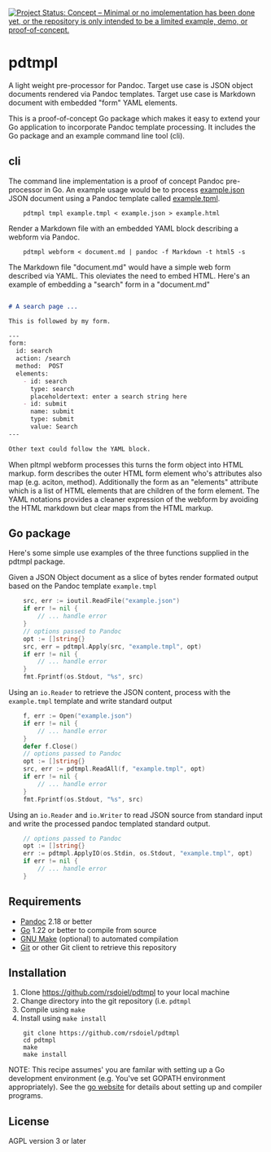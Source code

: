 
[![Project Status: Concept – Minimal or no implementation has been done yet, or the repository is only intended to be a limited example, demo, or proof-of-concept.](https://www.repostatus.org/badges/latest/concept.svg)](https://www.repostatus.org/#concept)

pdtmpl
======

A light weight pre-processor for Pandoc. Target use case is JSON object
documents rendered via Pandoc templates. Target use case is Markdown
document with embedded "form" YAML elements.

This is a proof-of-concept Go package which makes it easy to extend
your Go application to incorporate Pandoc template processing. It includes
the Go package and an example command line tool (cli).

cli
---

The command line implementation is a proof of concept Pandoc
pre-processor in Go. An example usage would be to process
[example.json](example.json) JSON document using a Pandoc template
called [example.tpml](example.tmpl).

~~~shell
    pdtmpl tmpl example.tmpl < example.json > example.html
~~~

Render a Markdown file with an embedded YAML block describing
a webform via Pandoc.

~~~shell
    pdtmpl webform < document.md | pandoc -f Markdown -t html5 -s
~~~

The Markdown file "document.md" would have a simple web form
described via YAML. This oleviates the need to embed HTML. Here's
an example of embedding a "search" form in a "document.md"

~~~markdown

# A search page ...

This is followed by my form.

---
form:
  id: search
  action: /search
  method:  POST
  elements:
    - id: search
      type: search
      placeholdertext: enter a search string here
    - id: submit
      name: submit
      type: submit
      value: Search
---

Other text could follow the YAML block.

~~~


When pltmpl webform processes this turns the form object into HTML markup.
form describes the outer HTML form element who's attributes also map
(e.g. aciton, method). Additionally the form as
an "elements" attribute which is a list of HTML elements
that are children of the form element.  The YAML notations
provides a cleaner expression of the webform by avoiding
the HTML markdown but clear maps from the HTML markup.

Go package
----------

Here's some simple use examples of the three functions supplied
in the pdtmpl package.

Given a JSON Object document  as a slice of bytes render formated
output based on the Pandoc template `example.tmpl`

~~~go
    src, err := ioutil.ReadFile("example.json")
    if err != nil {
        // ... handle error
    }
    // options passed to Pandoc
    opt := []string{}
    src, err = pdtmpl.Apply(src, "example.tmpl", opt)
    if err != nil {
        // ... handle error
    }
    fmt.Fprintf(os.Stdout, "%s", src)
~~~

Using an `io.Reader` to retrieve the JSON content, process with the
`example.tmpl` template and write standard output

~~~go
    f, err := Open("example.json")
    if err != nil {
        // ... handle error
    }
    defer f.Close()
    // options passed to Pandoc
    opt := []string{}
    src, err := pdtmpl.ReadAll(f, "example.tmpl", opt)
    if err != nil {
        // ... handle error
    }
    fmt.Fprintf(os.Stdout, "%s", src)
~~~

Using an `io.Reader` and `io.Writer` to read JSON source from standard
input and write the processed pandoc templated standard output.

~~~go
    // options passed to Pandoc
    opt := []string{}
    err := pdtmpl.ApplyIO(os.Stdin, os.Stdout, "example.tmpl", opt)
    if err != nil {
        // ... handle error
    }
~~~

Requirements
------------

- [Pandoc](https://pandoc.org) 2.18 or better
- [Go](https://golang.org) 1.22 or better to compile from source
- [GNU Make](https://www.gnu.org/software/make/) (optional) to automated compilation
- [Git](https://git-scm.com/) or other Git client to retrieve this repository

Installation
------------

1. Clone https://github.com/rsdoiel/pdtmpl to your local machine
2. Change directory into the git repository (i.e. `pdtmpl`
3. Compile using `make`
4. Install using `make install`

~~~shell
    git clone https://github.com/rsdoiel/pdtmpl
    cd pdtmpl
    make
    make install
~~~

NOTE: This recipe assumes' you are familar with setting up a
Go development environment (e.g. You've set GOPATH environment
appropriately). See the [go website](https://golang.org) for
details about setting up and compiler programs.

License
-------

AGPL version 3 or later

